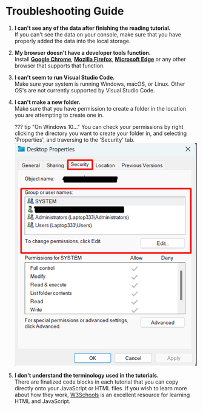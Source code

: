 # Troubleshooting Guide

1. **I can't see any of the data after finishing the reading tutorial.**
<br> If you can't see the data on your console, make sure that you have properly added the data into the local storage.

2. **My browser doesn't have a developer tools function.**
<br> Install [**Google Chrome**](https://www.google.com/intl/en_ca/chrome/), [**Mozilla Firefox**](https://www.mozilla.org/en-CA/firefox/new/), [**Microsoft Edge**](https://www.microsoft.com/en-us/edge/download?form=MA13FJ) or any other browser that supports that function.

3. **I can't seem to run Visual Studio Code.**
<br> Make sure your system is running Windows, macOS, or Linux. Other OS's are not currently supported by Visual Studio Code.

4. **I can't make a new folder.**
    <br> Make sure that you have permission to create a folder in the location you are attempting to create one in.

    ??? tip "On Windows 10..."
        You can check your permissions by right clicking the directory you want to create your folder in, and selecting 'Properties', and traversing to the 'Security' tab.
        ![permissions](permissions.png)

5. **I don't understand the terminology used in the tutorials.**
    <br> There are finalized code blocks in each tutorial that you can copy directly onto your JavaScript or HTML files. If you wish to learn more about how they work, [W3Schools](https://w3schools.com/) is an excellent resource for learning HTML and JavaScript.
